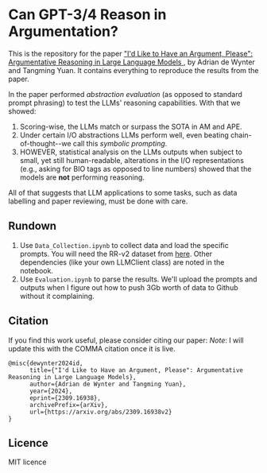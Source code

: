 # Can GPT-3/4 Reason in Argumentation?

This is the repository for the paper ["I'd Like to Have an Argument, Please": Argumentative Reasoning in Large Language Models
](https://arxiv.org/abs/2309.16938v2), by Adrian de Wynter and Tangming Yuan. It contains everything to reproduce the results from the paper.

In the paper performed _abstraction evaluation_ (as opposed to standard prompt phrasing) to test the LLMs' reasoning capabilities.
With that we showed:
1. Scoring-wise, the LLMs match or surpass the SOTA in AM and APE.
2. Under certain I/O abstractions LLMs perform well, even beating chain-of-thought--we call this _symbolic prompting_.
3. HOWEVER, statistical analysis on the LLMs outputs when subject to small, yet still human-readable, alterations in the I/O representations (e.g., asking for BIO tags as opposed to line numbers) showed that the models are **not** performing reasoning.

All of that suggests that LLM applications to some tasks, such as data labelling and paper reviewing, must be done with care.

## Rundown

1. Use `Data_Collection.ipynb` to collect data and load the specific prompts. You will need the RR-v2 dataset from [here](https://github.com/LiyingCheng95/MLMC/tree/main/data/rr-submission-v2). Other dependencies (like your own LLMClient class) are noted in the notebook.
2. Use `Evaluation.ipynb` to parse the results. We'll upload the prompts and outputs when I figure out how to push 3Gb worth of data to Github without it complaining.

## Citation

If you find this work useful, please consider citing our paper:
_Note_: I will update this with the COMMA citation once it is live.
```
@misc{dewynter2024id,
      title={"I'd Like to Have an Argument, Please": Argumentative Reasoning in Large Language Models}, 
      author={Adrian de Wynter and Tangming Yuan},
      year={2024},
      eprint={2309.16938},
      archivePrefix={arXiv},
      url={https://arxiv.org/abs/2309.16938v2}
}
```

## Licence

MIT licence
